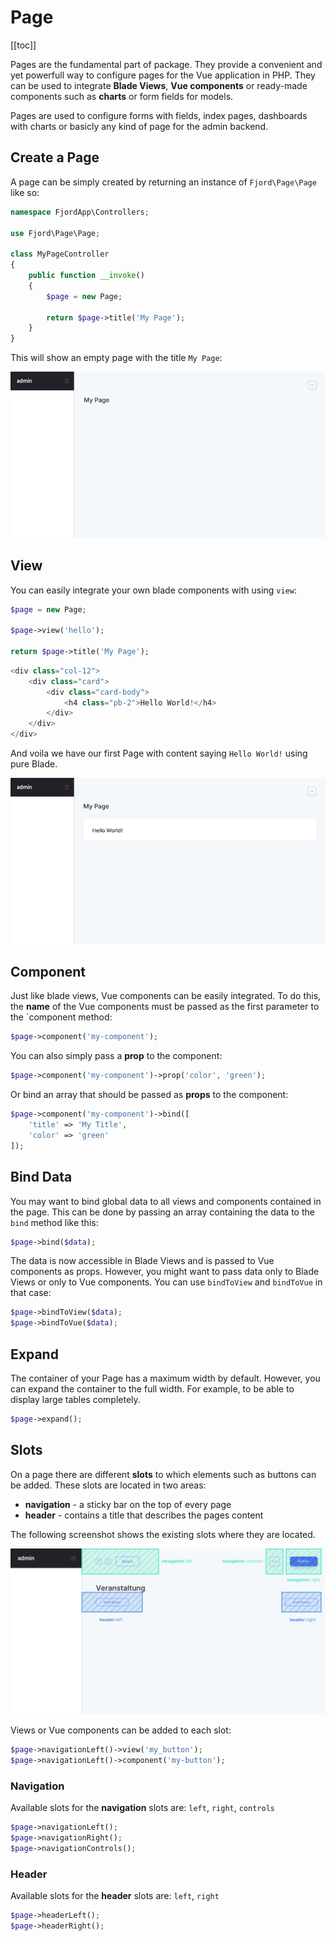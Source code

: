 # Page

[[toc]]

Pages are the fundamental part of package. They provide a convenient and yet powerfull way to configure pages for the Vue application in PHP. They can be used to integrate **Blade Views**, **Vue components** or ready-made components such as **charts** or form fields for models.

Pages are used to configure forms with fields, index pages, dashboards with charts or basicly any kind of page for the admin backend.

## Create a Page

A page can be simply created by returning an instance of `Fjord\Page\Page` like so:

```php
namespace FjordApp\Controllers;

use Fjord\Page\Page;

class MyPageController
{
    public function __invoke()
    {
        $page = new Page;

        return $page->title('My Page');
    }
}
```

This will show an empty page with the title `My Page`:

![Page with Title](./screens/page_title.jpg 'Page with Title')

## View

You can easily integrate your own blade components with using `view`:

```php
$page = new Page;

$page->view('hello');

return $page->title('My Page');
```

```php
<div class="col-12">
    <div class="card">
        <div class="card-body">
            <h4 class="pb-2">Hello World!</h4>
        </div>
    </div>
</div>
```

And voila we have our first Page with content saying `Hello World!` using pure Blade.

![Page with View](./screens/page_view.jpg 'Page with View')

## Component

Just like blade views, Vue components can be easily integrated. To do this, the **name** of the Vue components must be passed as the first parameter to the `component method:

```php
$page->component('my-component');
```

You can also simply pass a **prop** to the component:

```php
$page->component('my-component')->prop('color', 'green');
```

Or bind an array that should be passed as **props** to the component:

```php
$page->component('my-component')->bind([
    'title' => 'My Title',
    'color' => 'green'
]);
```

## Bind Data

You may want to bind global data to all views and components contained in the page. This can be done by passing an array containing the data to the `bind` method like this:

```php
$page->bind($data);
```

The data is now accessible in Blade Views and is passed to Vue components as props. However, you might want to pass data only to Blade Views or only to Vue components. You can use `bindToView` and `bindToVue` in that case:

```php
$page->bindToView($data);
$page->bindToVue($data);
```

## Expand

The container of your Page has a maximum width by default. However, you can expand the container to the full width. For example, to be able to display large tables completely.

```php
$page->expand();
```

## Slots

On a page there are different **slots** to which elements such as buttons can be added. These slots are located in two areas:

-   **navigation** - a sticky bar on the top of every page
-   **header** - contains a title that describes the pages content

The following screenshot shows the existing slots where they are located.

![navigation](./screens/page_slots.jpg 'navigation')

Views or Vue components can be added to each slot:

```php
$page->navigationLeft()->view('my_button');
$page->navigationLeft()->component('my-button');
```

### Navigation

Available slots for the **navigation** slots are: `left`, `right`, `controls`

```php
$page->navigationLeft();
$page->navigationRight();
$page->navigationControls();
```

### Header

Available slots for the **header** slots are: `left`, `right`

```php
$page->headerLeft();
$page->headerRight();
```
